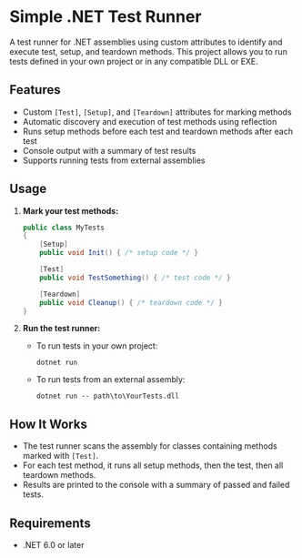 # Simple .NET Test Runner

A test runner for .NET assemblies using custom attributes to identify and execute test, setup, and teardown methods. This project allows you to run tests defined in your own project or in any compatible DLL or EXE.

## Features

- Custom `[Test]`, `[Setup]`, and `[Teardown]` attributes for marking methods
- Automatic discovery and execution of test methods using reflection
- Runs setup methods before each test and teardown methods after each test
- Console output with a summary of test results
- Supports running tests from external assemblies

## Usage

1. **Mark your test methods:**

   ```csharp
   public class MyTests
   {
       [Setup]
       public void Init() { /* setup code */ }

       [Test]
       public void TestSomething() { /* test code */ }

       [Teardown]
       public void Cleanup() { /* teardown code */ }
   }
   ```

2. **Run the test runner:**

   - To run tests in your own project:
     ```
     dotnet run
     ```
   - To run tests from an external assembly:
     ```
     dotnet run -- path\to\YourTests.dll
     ```

## How It Works

- The test runner scans the assembly for classes containing methods marked with `[Test]`.
- For each test method, it runs all setup methods, then the test, then all teardown methods.
- Results are printed to the console with a summary of passed and failed tests.

## Requirements

- .NET 6.0 or later

##
